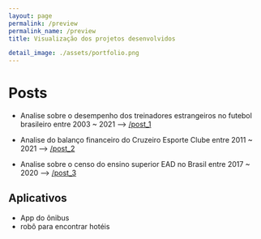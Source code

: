 ```yaml
---
layout: page
permalink: /preview
permalink_name: /preview
title: Visualização dos projetos desenvolvidos

detail_image: ./assets/portfolio.png
---
```


# Posts

 - Analise sobre o desempenho dos treinadores estrangeiros no futebol brasileiro 
   entre 2003 ~ 2021 --> [/post_1](post/post_1/post_1)

 - Analise do balanço financeiro do Cruzeiro Esporte Clube entre 2011 ~ 2021 --> [/post_2](post/post_2/post_2)

 - Analise sobre o censo do ensino superior EAD no Brasil entre 2017 ~ 2020 --> [/post_3](post/post_3/post_3)


## Aplicativos 

- App do ônibus 
- robô para encontrar hotéis
